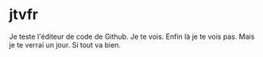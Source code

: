 # jtvfr

Je teste l'éditeur de code de Github. Je te vois. Enfin là je te vois pas. Mais je te verrai un jour. Si tout va bien. 
